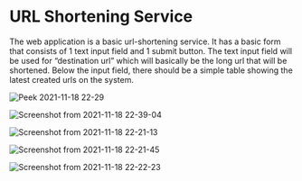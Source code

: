 # URL Shortening Service
The web application is a basic url-shortening service. It has a basic form that consists of 1 text input
field and 1 submit button. The text input field will be used for “destination url” which will basically be the long url that will be shortened.
Below the input field, there should be a simple table showing the latest created urls on the system.

![Peek 2021-11-18 22-29](https://user-images.githubusercontent.com/36469012/142468035-c4163506-3182-4e45-975c-10de95bc3985.gif)


![Screenshot from 2021-11-18 22-39-04](https://user-images.githubusercontent.com/36469012/142468054-1a83c643-386d-46bf-849f-c6d12eae3653.png)


![Screenshot from 2021-11-18 22-21-13](https://user-images.githubusercontent.com/36469012/142468072-a2a2005d-99d5-4c9c-b1fd-24e415aa47eb.png)


![Screenshot from 2021-11-18 22-21-45](https://user-images.githubusercontent.com/36469012/142468112-fa4705c6-217a-4e7e-b40c-f20e5e7ce0b1.png)


![Screenshot from 2021-11-18 22-22-23](https://user-images.githubusercontent.com/36469012/142468143-6700bde0-e34e-4ee0-8b27-7af6ee24e517.png)
